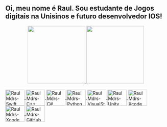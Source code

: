 ## Oi, meu nome é Raul. Sou estudante de Jogos digitais na Unisinos e futuro desenvolvedor IOS!
<div align="center">
  <a href="https://github.com/RaulMdrs">
  <img height="180em" src="https://github-readme-stats.vercel.app/api?username=RaulMdrs&show_icons=true&theme=dracula&include_all_commits=true&count_private=true"/>
  <img height="180em" src="https://github-readme-stats.vercel.app/api/top-langs/?username=RaulMdrs&layout=compact&langs_count=7&theme=dracula"/>
</div>
  <div style="display: inline_block"><br>
  <img align="center" alt="RaulMdrs-Swift" height="50" width="60" src="https://cdn.jsdelivr.net/gh/devicons/devicon/icons/swift/swift-original.svg">
  <img align="center" alt="RaulMdrs-C++" height="50" width="60" src="https://cdn.jsdelivr.net/gh/devicons/devicon/icons/cplusplus/cplusplus-original.svg">
  <img align="center" alt="RaulMdrs-C#" height="50" width="60" src="https://cdn.jsdelivr.net/gh/devicons/devicon/icons/csharp/csharp-original.svg">
  <img align="center" alt="RaulMdrs-Python" height="50" width="60" src="https://cdn.jsdelivr.net/gh/devicons/devicon/icons/python/python-original.svg">
  <img align="center" alt="RaulMdrs-VisualStudio" height="50" width="60" src="https://cdn.jsdelivr.net/gh/devicons/devicon/icons/visualstudio/visualstudio-plain.svg">
   <img align="center" alt="RaulMdrs-Unity" height="50" width="60" src="https://cdn.jsdelivr.net/gh/devicons/devicon/icons/unity/unity-original.svg">
   <img align="center" alt="RaulMdrs-Xcode" height="50" width="60" src="https://cdn.jsdelivr.net/gh/devicons/devicon/icons/xcode/xcode-plain.svg"> 
   <img align="center" alt="RaulMdrs-Xcode" height="50" width="60" src="https://cdn.jsdelivr.net/gh/devicons/devicon/icons/godot/godot-original.svg">
   <img align="center" alt="RaulMdrs-GitHub" height="50" width="60" src="https://cdn.jsdelivr.net/gh/devicons/devicon/icons/github/github-original.svg">
  </div>
